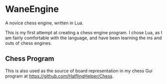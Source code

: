 # WaneEngine
A novice chess engine, written in Lua.

This is my first attempt at creating a chess engine program. I chose Lua, as I am fairly comfortable with the language, and have been learning the ins and outs of chess engines.

## Chess Program
This is also used as the source of board representation in my chess Gui program at https://github.com/HalflingHelper/Chess. 
